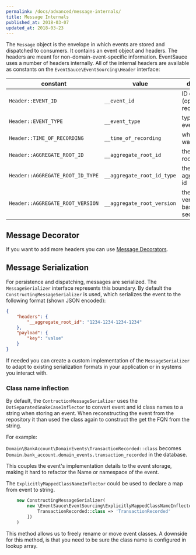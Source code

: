 ```yaml
---
permalink: /docs/advanced/message-internals/
title: Message Internals
published_at: 2018-03-07
updated_at: 2018-03-23
---
```


The `Message` object is the envelope in which events are stored and
dispatched to consumers. It contains an event object and headers.
The headers are meant for non-domain-event-specific information.
EventSauce uses a number of headers internally. All of the internal
headers are available as constants on the `EventSauce\EventSourcing\Header`
interface:

constant | value | description
--- | --- | ---
`Header::EVENT_ID` | `__event_id` | ID of the event (optional but recommended)
`Header::EVENT_TYPE` | `__event_type` | type of the event
`Header::TIME_OF_RECORDING` | `__time_of_recording` | when the event was recorded
`Header::AGGREGATE_ROOT_ID` | `__aggregate_root_id` | the aggregate root id
`Header::AGGREGATE_ROOT_ID_TYPE` | `__aggregate_root_id_type` | the type of aggregate root id
`Header::AGGREGATE_ROOT_VERSION` | `__aggregate_root_version` | the aggregate version (1-based sequence)

## Message Decorator

If you want to add more headers you can use [Message Decorators](/docs/advanced/message-decoration/).

## Message Serialization

For persistence and dispatching, messages are serialized. The `MessageSerializer` interface
represents this boundary. By default the `ConstructingMessageSerializer` is used, which
serializes the event to the following format (shown JSON encoded):

```json
{
    "headers": {
        "__aggregate_root_id": "1234-1234-1234-1234"
    },
    "payload": {
        "key": "value"
    }
}
```

If needed you can create a custom implementation of the `MessageSerializer` to adapt to
existing serialization formats in your application or in systems you interact with.

### Class name inflection

By default, the `ContructionMessageSerializer` uses the `DotSeparatedSnakeCaseInflector` to 
convert event and id class names to a string when storing an event. When reconstructing the 
event from the repository it than used the class again to construct the get the FQN from the string.

For example:

`Domain\BankAccount\DomainEvents\TransactionRecorded::class` becomes `Domain.bank_account.domain_events.transaction_recorded` in the database.


This couples the event's implementation details to the event storage, making it hard to refactor the Name or namespace 
of the event.

The `ExplicitlyMappedClassNameInflector` could be used to declare a map from event to string.

```php
    new ConstructingMessageSerializer(
        new \EventSauce\EventSourcing\ExplicitlyMappedClassNameInflector([
            TransactionRecorded::class => 'TransactionRecorded'
        ])
    )
```

This method allows us to freely rename or move event classes.
A downside for this method, is that you need to be sure the class name is configured in lookup array.
